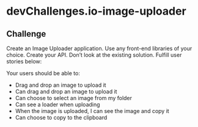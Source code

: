 # devChallenges.io-image-uploader

## Challenge

Create an Image Uploader application. Use any front-end libraries of your choice. Create your API. Don’t look at the existing solution. Fulfill user stories below:

Your users should be able to:

- Drag and drop an image to upload it
- Can drag and drop an image to upload it
- Can choose to select an image from my folder
- Can see a loader when uploading
- When the image is uploaded, I can see the image and copy it
- Can choose to copy to the clipboard
